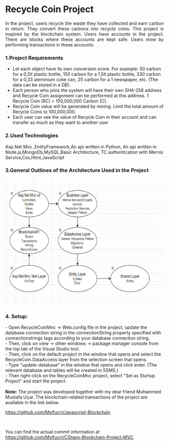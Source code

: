 <h1>Recycle Coin Project</h1>
<p align="justify">In the project, users recycle the waste they have collected and earn carbon in return. They convert these carbons into recycle coins. This project is inspired by the blockchain system. Users have accounts in the project. There are blocks where these accounts are kept safe. Users mine by performing transactions in these accounts.</p>

<h3>1.Project Requirements</h3>
<ul>
    <li>Let each object have its own conversion score. For example: 50 carbon for a 0,5lt plastic bottle, 150 carbon for a 1,5lt plastic bottle, 330 carbon for a 0,33 aleminium coke can, 25 carbon for a 1 newspaper, etc. (The data can be stored in a DB).
    </li>
    <li>Each person who joins the system will have their own SHA-256 address and Recycle Coin assignment can be performed at this address. 1 Recycle Coin (RC) = 100,000,000 Carbon (C).
    </li>
    <li>Recycle Coin value will be generated by mining. Limit the total amount of Recycle Coins to 100,000,000.
    </li>
    <li>Each user can see the value of Recycle Coin in their account and can transfer as much as they want to another user
    </li>
</ul>

<h3>2.Used Technologies</h3>
Asp.Net Mvc ,EntityFramework,An api written in Python, An api written in Node.js,MongoDb,MySQL,Basic Architecture, TC authentication with Mernis Service,Css,Html,JavaScript
<br>
<h3>3.General Outlines of the Architecture Used in the Project</h3>
<img src="RecycleCoinMvc/image/ArchImages/RecycleCoinProjectArch2.PNG" height="400px" width="600px">

<h3>4. Setup: </h3>
 - Open RecycleCoinMvc -> Web.config file in the project, update the database connection string in the   connectionString property specified with connectionstrings tags according to your database connection string.<br>
 - Then, click on view -> other windows -> package manager console from the top tab of the Visual Studio tool.<br>
 - Then, click on the default project in the window that opens and select the RecycleCoin.DataAccess layer from the selection screen that opens.<br>
 - Type "update-database" in the window that opens and click enter. (The relevant database and tables will be created in SSMS.)<br>
 - Then right-click on the RecycleCoinMvc project, select "Set as Startup Project" and start the project.
<br><br>
<b>Note:</b> The project was developed together with my dear friend Muhammed Mustafa Uçar.
The blockchain-related transactions of the project are available in the link below.<br>

https://github.com/Mstfucrr/Javascript-Blockchain 

<br>

You can find the actual commit information at https://github.com/Mstfucrr/CSharp-Blockchain-Project-MVC.


